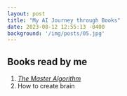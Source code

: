 ```yaml
---
layout: post
title: "My AI Journey through Books"
date: 2023-08-12 12:55:13 -0400
background: '/img/posts/05.jpg'
---
```



## Books read by me
1. [_The Master Algorithm_](https://www.amazon.in/Master-Algorithm-Ultimate-Learning-Machine/dp/0465065708)
2. How to create brain



